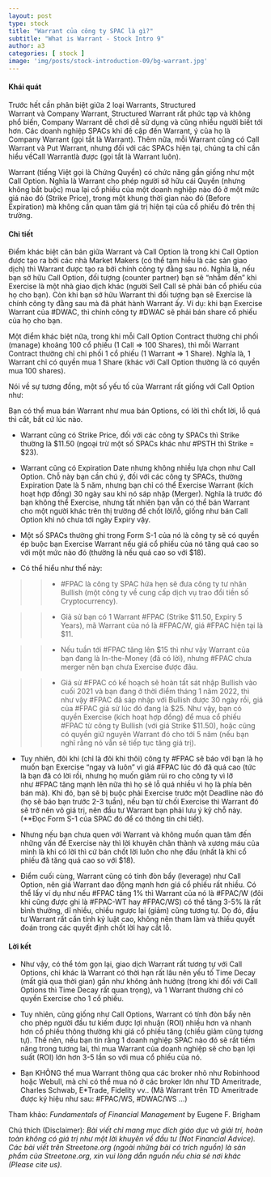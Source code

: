```yaml
---
layout: post
type: stock
title: "Warrant của công ty SPAC là gì?"
subtitle: "What is Warrant - Stock Intro 9"
author: a3
categories: [ stock ]
image: 'img/posts/stock-introduction-09/bg-warrant.jpg'
---
```


#### Khái quát

Trước hết cần phân biệt giữa 2 loại Warrants, Structured Warrant và Company Warrant, Structured Warrant rất phức tạp và không phổ biến, Company Warrant dễ chơi dễ sử dụng và cũng nhiều người biết tới hơn. Các doanh nghiệp SPACs khi đề cập đến Warrant, ý của họ là Company Warrant (gọi tắt là Warrant). Thêm nữa, mỗi Warrant cũng có Call Warrant và Put Warrant, nhưng đối với các SPACs hiện tại, chúng ta chỉ cần hiểu vềCall Warrantlà được (gọi tắt là Warrant luôn).

Warrant (tiếng Việt gọi là Chứng Quyền) có chức năng gần giống như một Call Option. Nghĩa là Warrant cho phép người sở hữu cái Quyền (nhưng không bắt buộc) mua lại cổ phiếu của một doanh nghiệp nào đó ở một mức giá nào đó (Strike Price), trong một khung thời gian nào đó (Before Expiration) mà không cần quan tâm giá trị hiện tại của cổ phiếu đó trên thị trường.


#### Chi tiết

Điểm khác biệt căn bản giữa Warrant và Call Option là trong khi Call Option được tạo ra bởi các nhà Market Makers (có thể tạm hiểu là các sàn giao dịch) thì Warrant được tạo ra bởi chính công ty đằng sau nó. Nghĩa là, nếu bạn sở hữu Call Option, đối tượng (counter partner) bạn sẽ “nhắm đến” khi Exercise là một nhà giao dịch khác (người Sell Call sẽ phải bán cổ phiếu của họ cho bạn). Còn khi bạn sở hữu Warrant thì đối tượng bạn sẽ Exercise là chính công ty đằng sau mà đã phát hành Warrant ấy. Ví dụ: khi bạn Exercise Warrant của #DWAC, thì chính công ty #DWAC sẽ phải bán share cổ phiếu của họ cho bạn.

Một điểm khác biệt nữa, trong khi mỗi Call Option Contract thường chi phối (manage) khoảng 100 cổ phiếu (1 Call => 100 Shares), thì mỗi Warrant Contract thường chỉ chi phối 1 cổ phiếu (1 Warrant => 1 Share). Nghĩa là, 1 Warrant chỉ có quyền mua 1 Share (khác với Call Option thường là có quyền mua 100 shares).

Nói về sự tương đồng, một số yếu tố của Warrant rất giống với Call Option như:

Bạn có thể mua bán Warrant như mua bán Options, có lời thì chốt lời, lỗ quá thì cắt, bất cứ lúc nào.

- Warrant cũng có Strike Price, đối với các công ty SPACs thì Strike thường là $11.50 (ngoại trừ một số SPACs khác như #PSTH thì Strike = $23).

- Warrant cũng có Expiration Date nhưng không nhiều lựa chọn như Call Option. Chỗ này bạn cần chú ý, đối với các công ty SPACs, thường Expiration Date là 5 năm, nhưng bạn chỉ có thể Exercise Warrant (kích hoạt hợp đồng) 30 ngày sau khi nó sáp nhập (Merger). Nghĩa là trước đó bạn không thể Exercise, nhưng tất nhiên bạn vẫn có thể bán Warrant cho một người khác trên thị trường để chốt lời/lỗ, giống như bán Call Option khi nó chưa tới ngày Expiry vậy.

- Một số SPACs thường ghi trong Form S-1 của nó là công ty sẽ có quyền ép buộc bạn Exercise Warrant nếu giá cổ phiếu của nó tăng quá cao so với một mức nào đó (thường là nếu quá cao so với $18).

- Có thể hiểu như thế này: 

>> - #FPAC là công ty SPAC hứa hẹn sẽ đưa công ty tư nhân Bullish (một công ty về cung cấp dịch vụ trao đổi tiền số Cryptocurrency). 

>> - Giả sử bạn có 1 Warrant #FPAC (Strike $11.50, Expiry 5 Years), mã Warrant của nó là #FPAC/W, giá #FPAC hiện tại là $11. 

>> - Nếu tuần tới #FPAC tăng lên $15 thì như vậy Warrant của bạn đang là In-the-Money (đã có lời), nhưng #FPAC chưa merger nên bạn chưa Exercise được đâu. 

>> - Giả sử #FPAC có kế hoạch sẽ hoàn tất sát nhập Bullish vào cuối 2021 và bạn đang ở thời điểm tháng 1 năm 2022, thì như vậy #FPAC đã sáp nhập với Bullish được 30 ngày rồi, giá của #FPAC giả sử lúc đó đang là $25. Như vậy, bạn có quyền Exercise (kích hoạt hợp đồng) để mua cổ phiếu #FPAC từ công ty Bullish (với giá Strike $11.50), hoặc cũng có quyền giữ nguyên Warrant đó cho tới 5 năm (nếu bạn nghĩ rằng nó vẫn sẽ tiếp tục tăng giá trị).

- Tuy nhiên, đôi khi (chỉ là đôi khi thôi) công ty #FPAC sẽ báo với bạn là họ muốn bạn Exercise “ngay và luôn” vì giá #FPAC lúc đó đã quá cao (tức là bạn đã có lời rồi, nhưng họ muốn giảm rủi ro cho công ty vì lỡ như #FPAC tăng mạnh lên nữa thì họ sẽ lỗ quá nhiều vì họ là phía bên bán mà). Khi đó, bạn sẽ bị buộc phải Exercise trước một Deadline nào đó (họ sẽ báo bạn trước 2-3 tuần), nếu bạn từ chối Exercise thì Warrant đó sẽ trở nên vô giá trị, nên đầu tư Warrant bạn phải lưu ý kỹ chỗ này. (**Đọc Form S-1 của SPAC đó để có thông tin chi tiết).

- Nhưng nếu bạn chưa quen với Warrant và không muốn quan tâm đến những vấn đề Exercise này thì lời khuyên chân thành và xương máu của mình là khi có lời thì cứ bán chốt lời luôn cho nhẹ đầu (nhất là khi cổ phiếu đã tăng quá cao so với $18).

- Điểm cuối cùng, Warrant cũng có tính đòn bẩy (leverage) như Call Option, nên giá Warrant dao động mạnh hơn giá cổ phiếu rất nhiều. Có thể lấy ví dụ như nếu #FPAC tăng 1% thì Warrant của nó là #FPAC/W (đôi khi cũng được ghi là #FPAC-WT hay #FPAC/WS) có thể tăng 3-5% là rất bình thường, dĩ nhiều, chiều ngược lại (giảm) cũng tương tự. Do đó, đầu tư Warrant rất cần tính kỷ luật cao, không nên tham làm và thiếu quyết đoán trong các quyết định chốt lời hay cắt lỗ.

#### Lời kết

- Như vậy, có thể tóm gọn lại, giao dịch Warrant rất tương tự với Call Options, chỉ khác là Warrant có thời hạn rất lâu nên yếu tố Time Decay (mất giá qua thời gian) gần như không ảnh hưởng (trong khi đối với Call Options thì Time Decay rất quan trọng), và 1 Warrant thường chỉ có quyền Exercise cho 1 cổ phiếu. 

- Tuy nhiên, cũng giống như Call Options, Warrant có tính đòn bẩy nên cho phép người đầu tư kiếm được lợi nhuận (ROI) nhiều hơn và nhanh hơn cổ phiếu thông thường khi giá cổ phiếu tăng (chiều giảm cũng tương tự). Thế nên, nếu bạn tin rằng 1 doanh nghiệp SPAC nào đó sẽ rất tiềm năng trong tương lai, thì mua Warrant của doanh nghiệp sẽ cho bạn lợi suất (ROI) lớn hơn 3-5 lần so với mua cổ phiếu của nó.

- Bạn KHÔNG thể mua Warrant thông qua các broker nhỏ như Robinhood hoặc Webull, mà chỉ có thể mua nó ở các broker lớn như TD Ameritrade, Charles Schwab, E*Trade, Fidelity vv.. (Mã Warrant trên TD Ameritrade được ký hiệu như sau: #FPAC/WS, #DWAC/WS …)


Tham khảo: *Fundamentals of Financial Management* by Eugene F. Brigham

Chú thích (Disclaimer):
*Bài viết chỉ mang mục đích giáo dục và giải trí, hoàn toàn không có giá trị như một lời khuyên về đầu tư (Not Financial Advice).*
*Các bài viết trên Streetone.org (ngoài những bài có trích nguồn) là sản phẩm của Streetone.org, xin vui lòng dẫn nguồn nếu chia sẻ nơi khác (Please cite us).*